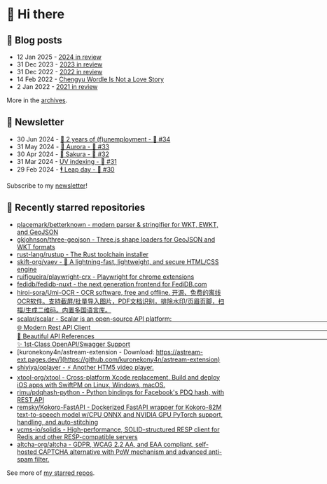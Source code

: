 # 👋 Hi there

## 📝 Blog posts

<!-- feed start -->
- 12 Jan 2025 - [2024 in review](https://cheeaun.com/blog/2025/01/2024-in-review/)
- 31 Dec 2023 - [2023 in review](https://cheeaun.com/blog/2023/12/2023-in-review/)
- 31 Dec 2022 - [2022 in review](https://cheeaun.com/blog/2022/12/2022-in-review/)
- 14 Feb 2022 - [Chengyu Wordle Is Not a Love Story](https://cheeaun.com/blog/2022/02/chengyu-wordle-is-not-a-love-story/)
- 2 Jan 2022 - [2021 in review](https://cheeaun.com/blog/2022/01/2021-in-review/)
<!-- feed end -->

More in the [archives](https://cheeaun.com/blog/archives/).

## 📰 Newsletter

<!-- newsletter start -->
- 30 Jun 2024 - [🎂 2 years of (f)unemployment - 🥫 #34](https://cheeaun.substack.com/p/2-years-of-funemployment-34)
- 31 May 2024 - [🌌 Aurora - 🥫 #33](https://cheeaun.substack.com/p/aurora-33)
- 30 Apr 2024 - [🌸 Sakura - 🥫 #32](https://cheeaun.substack.com/p/sakura-32)
- 31 Mar 2024 - [UV indexing - 🥫 #31](https://cheeaun.substack.com/p/uv-indexing-31)
- 29 Feb 2024 - [🕴️ Leap day - 🥫 #30](https://cheeaun.substack.com/p/leap-day-30)
<!-- newsletter end -->

Subscribe to my [newsletter](https://cheeaun.substack.com/)!

## 🌟 Recently starred repositories

<!-- starred repos start -->
- [placemark/betterknown - modern parser & stringifier for WKT, EWKT, and GeoJSON](https://github.com/placemark/betterknown)
- [gkjohnson/three-geojson - Three.js shape loaders for GeoJSON and WKT formats](https://github.com/gkjohnson/three-geojson)
- [rust-lang/rustup - The Rust toolchain installer](https://github.com/rust-lang/rustup)
- [skift-org/vaev - 🌊 A lightning-fast, lightweight, and secure HTML/CSS engine](https://github.com/skift-org/vaev)
- [ruifigueira/playwright-crx - Playwright for chrome extensions](https://github.com/ruifigueira/playwright-crx)
- [fedidb/fedidb-nuxt - the next generation frontend for FediDB.com](https://github.com/fedidb/fedidb-nuxt)
- [hiroi-sora/Umi-OCR - OCR software, free and offline. 开源、免费的离线OCR软件。支持截屏/批量导入图片，PDF文档识别，排除水印/页眉页脚，扫描/生成二维码。内置多国语言库。](https://github.com/hiroi-sora/Umi-OCR)
- [scalar/scalar - Scalar is an open-source API platform:　　　　　　　　　　　　　　　　　　　　　　　　　　　　　　　　　　　　　　　🌐 Modern Rest API Client　　　　　　　　　　　　　　　　　　　　　　　　　　　　　　　　　　　　　　　　📖 Beautiful API References　　　　　　　　　　　　　　　　　　　　　　　　　　　　　　　　　　　　　　　　✨ 1st-Class OpenAPI/Swagger Support](https://github.com/scalar/scalar)
- [kuronekony4n/astream-extension - Download: https://astream-ext.pages.dev/](https://github.com/kuronekony4n/astream-extension)
- [shiyiya/oplayer - :zap: Another HTM5 video player.](https://github.com/shiyiya/oplayer)
- [xtool-org/xtool - Cross-platform Xcode replacement. Build and deploy iOS apps with SwiftPM on Linux, Windows, macOS.](https://github.com/xtool-org/xtool)
- [rimu/pdqhash-python - Python bindings for Facebook's PDQ hash, with REST API](https://github.com/rimu/pdqhash-python)
- [remsky/Kokoro-FastAPI - Dockerized FastAPI wrapper for Kokoro-82M text-to-speech model w/CPU ONNX and NVIDIA GPU PyTorch support, handling, and auto-stitching](https://github.com/remsky/Kokoro-FastAPI)
- [vcms-io/solidis - High-performance, SOLID-structured RESP client for Redis and other RESP-compatible servers](https://github.com/vcms-io/solidis)
- [altcha-org/altcha - GDPR, WCAG 2.2 AA, and EAA compliant, self-hosted CAPTCHA alternative with PoW mechanism and advanced anti-spam filter.](https://github.com/altcha-org/altcha)
<!-- starred repos end -->

See more of [my starred repos](https://github.com/stars/cheeaun/).
